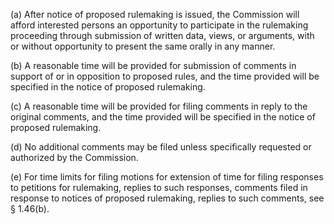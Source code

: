(a) After notice of proposed rulemaking is issued, the Commission will afford interested persons an opportunity to participate in the rulemaking proceeding through submission of written data, views, or arguments, with or without opportunity to present the same orally in any manner.

(b) A reasonable time will be provided for submission of comments in support of or in opposition to proposed rules, and the time provided will be specified in the notice of proposed rulemaking.
                

(c) A reasonable time will be provided for filing comments in reply to the original comments, and the time provided will be specified in the notice of proposed rulemaking.

(d) No additional comments may be filed unless specifically requested or authorized by the Commission.
                

(e) For time limits for filing motions for extension of time for filing responses to petitions for rulemaking, replies to such responses, comments filed in response to notices of proposed rulemaking, replies to such comments, see § 1.46(b).

